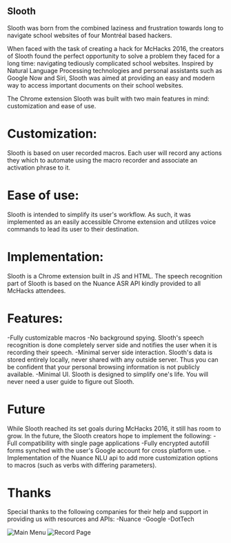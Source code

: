 ## Slooth 

Slooth was born from the combined laziness and frustration towards long to navigate school websites of four Montréal based hackers.

When faced with the task of creating a hack for McHacks 2016, the creators of Slooth found the perfect opportunity to solve a problem they faced for a long time: navigating tediously complicated school websites.
Inspired by Natural Language Processing technologies and personal assistants such as Google Now and Siri, Slooth was aimed at providing an easy and modern way to access important documents on their school websites.

The Chrome extension Slooth was built with two main features in mind: customization and ease of use.

# Customization:

Slooth is based on user recorded macros. Each user will record any actions they which to automate using the macro recorder and associate an activation phrase to it.

# Ease of use:

Slooth is intended to simplify its user's workflow. As such, it was implemented as an easily accessible Chrome extension and utilizes voice commands to lead its user to their destination.

# Implementation:

Slooth is a Chrome extension built in JS and HTML.
The speech recognition part of Slooth is based on the Nuance ASR API kindly provided to all McHacks attendees.

# Features:
-Fully customizable macros
-No background spying. Slooth's speech recognition is done completely server side and notifies the user when it is recording their speech.
-Minimal server side interaction. Slooth's data is stored entirely locally, never shared with any outside server. Thus you can be confident that your personal browsing information is not publicly available.
-Minimal UI. Slooth is designed to simplify one's life. You will never need a user guide to figure out Slooth.

# Future 
While Slooth reached its set goals during McHacks 2016, it still has room to grow.
In the future, the Slooth creators hope to implement the following:
-Full compatibility with single page applications
-Fully encrypted autofill forms synched with the user's Google account for cross platform use.
-Implementation of the Nuance NLU api to add more customization options to macros (such as verbs with differing parameters).

# Thanks
Special thanks to the following companies for their help and support in providing us with resources and APIs:
-Nuance
-Google
-DotTech


![Main Menu](http://www.nodynotes.com/demo_imgs/slooth_main.jpg)
![Record Page](http://www.nodynotes.com/demo_imgs/slooth_record.jpg)

